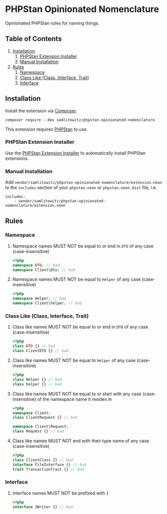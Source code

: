 # PHPStan Opinionated Nomenclature

Opinionated PHPStan rules for naming things.

## Table of Contents

1. [Installation](#installation)
	1. [PHPStan Extension Installer](#phpstan-extension-installer)
	2. [Manual Installation](#manual-installation)
2. [Rules](#rules)
	1. [Namespace](#namespace)
	2. [Class Like (Class, Interface, Trait)](#class-like-class-interface-trait)
	3. [Interface](#interface)

## Installation

Install the extension via [Composer](https://getcomposer.org/).

```shell
composer require --dev samlitowitz/phpstan-opinionated-nomenclature
```

This extension requires [PHPStan](https://github.com/phpstan/phpstan) to use.

### PHPStan Extension Installer

Use the [PHPStan Extension Installer](https://github.com/phpstan/extension-installer) to automatically install PHPStan
extensions.

### Manual Installation

Add `vendor/samlitowitz/phpstan-opinionated-nomenclature/extension.neon` to the `includes` section of
your `phpstan.neon` or `phpstan.neon.dist` file, i.e.

```neon
includes:
    - vendor/samlitowitz/phpstan-opinionated-nomenclature/extension.neon
```

## Rules

### Namespace

1. Namespace names MUST NOT be equal to or end in `DTO` of any case (case-insensitive)

   ```php
   <?php
   namespace DTO; // bad
   namespace Client\Dto; // bad
   ```

2. Namespace names MUST NOT be equal to `Helper` of any case (case-insensitive)

   ```php
   <?php
   namespace Helper; // bad
   namespace Client\helper; // bad
   ```

### Class Like (Class, Interface, Trait)

1. Class like names MUST NOT be equal to or end in `DTO` of any case (case-insensitive)

   ```php
   <?php
   class DTO {} // bad
   class ClientDTO {} // bad
   ```

2. Class like names MUST NOT be equal to `Helper` of any case (case-insensitive)

   ```php
   <?php
   class Helper {} // bad
   class helper {} // bad
   ```

3. Class like names MUST NOT be equal to or start with any case (case-insensitive) of the namespace name it resides in

   ```php
   <?php
   namespace Client;
   class ClientRequest {} // bad

   namespace Client\Request;
   class Request {} // bad
   ```

4. Class like names MUST NOT end with their type name of any case (case-insensitive)

   ```php
   <?php
   class ClientClass {} // bad
   interface FileInterface {} // bad
   trait TransactionTrait {} // bad
   ```

### Interface

1. Interface names MUST NOT be prefixed with `I`

   ```php
   <?php
   interface IWriter {} // bad
   ```
